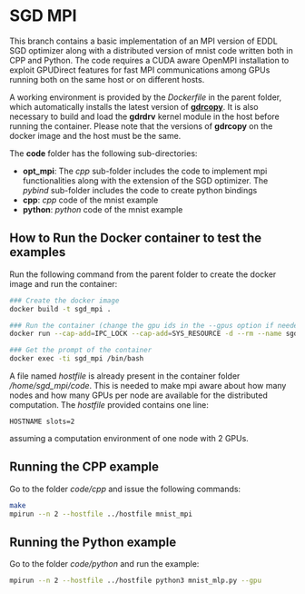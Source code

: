 # SGD MPI
This branch contains a basic implementation of an MPI version of EDDL SGD optimizer along with a distributed version of mnist code written both in CPP and Python.
The code requires a CUDA aware OpenMPI installation to exploit GPUDirect features for fast MPI communications among GPUs running both on the same host or on different hosts. 

A working environment is provided by the *Dockerfile* in the parent folder, which automatically installs the latest version of [**gdrcopy**](https://github.com/NVIDIA/gdrcopy). It is also necessary to build and load the **gdrdrv** kernel module in the host before running the container. Please note that the versions of **gdrcopy** on the docker image and the host must be the same.

The **code** folder has the following sub-directories:
 * **opt_mpi**: The *cpp* sub-folder includes the code to implement mpi functionalities along with the extension of the SGD optimizer. The *pybind* sub-folder includes the code to create python bindings
 * **cpp**: *cpp* code of the mnist example
 * **python**: *python* code of the mnist example  

## How to Run the Docker container to test the examples
Run the following command from the parent folder to create the docker image and run the container:
```bash
### Create the docker image
docker build -t sgd_mpi .

### Run the container (change the gpu ids in the --gpus option if needed)
docker run --cap-add=IPC_LOCK --cap-add=SYS_RESOURCE -d --rm --name sgd_mpi --gpus '"device=0, 1"' sgd_mpi:latest

### Get the prompt of the container
docker exec -ti sgd_mpi /bin/bash
```

A file named *hostfile* is already present in the container folder */home/sgd_mpi/code*. This is needed to make mpi aware about how many nodes and how many GPUs per node are available for the distributed computation. The *hostfile* provided contains one line:
```
HOSTNAME slots=2
```
assuming a computation environment of one node with 2 GPUs.

## Running the CPP example
Go to the folder *code/cpp* and issue the following commands:
```bash
make
mpirun --n 2 --hostfile ../hostfile mnist_mpi
```

## Running the Python example
Go to the folder *code/python* and run the example:
```bash
mpirun --n 2 --hostfile ../hostfile python3 mnist_mlp.py --gpu
```
